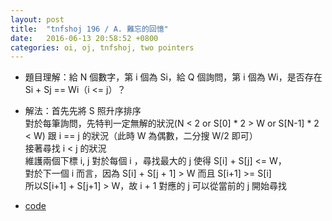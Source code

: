 ```yaml
---
layout: post
title:  "tnfshoj 196 / A. 難忘的回憶"
date:   2016-06-13 20:58:52 +0800
categories: oi, oj, tnfshoj, two pointers
---
```


* 題目理解：給 N 個數字，第 i 個為 Si，給 Q 個詢問，第 i 個為 Wi，是否存在 Si + Sj == Wi（i <= j）？

* 解法：首先先將 S 照升序排序  
對於每筆詢問，先特判一定無解的狀況(N < 2 or S[0] * 2 > W or S[N-1] * 2 < W) 跟 i == j 的狀況（此時 W 為偶數，二分搜 W/2 即可）  
接著尋找 i < j 的狀況  
維護兩個下標 i, j 
對於每個 i ，尋找最大的 j 使得 S[i] + S[j] <= W，  
對於下一個 i 而言，因為 S[i] + S[j + 1] > W 而且 S[i+1] >= S[i]  
所以S[i+1] + S[j+1] > W，故 i + 1 對應的 j 可以從當前的 j 開始尋找  
* [code](https://github.com/prprprpony/oj/blob/master/tnfshoj/ac/196.cpp)
